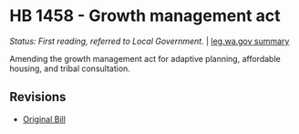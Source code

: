 # HB 1458 - Growth management act
*Status: First reading, referred to Local Government.* | [leg.wa.gov summary](https://app.leg.wa.gov/billsummary?BillNumber=1458&Year=2021)

Amending the growth management act for adaptive planning, affordable housing, and tribal consultation.

## Revisions
* [Original Bill](1/)